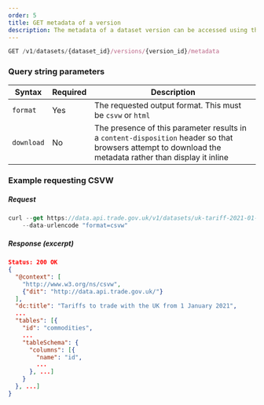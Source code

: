 ```yaml
---
order: 5
title: GET metadata of a version
description: The metadata of a dataset version can be accessed using this endpoint.
---
```


```js
GET /v1/datasets/{dataset_id}/versions/{version_id}/metadata
```

### Query string parameters
| Syntax    | Required | Description |
| --------- | ----------- | ----------- |
| `format`    | Yes    | 	The requested output format. This must be `csvw` or `html`|
| `download`    | No    | 		The presence of this parameter results in a `content-disposition` header so that browsers attempt to download the metadata rather than display it inline |

### Example requesting CSVW

##### Request
```js
curl --get https://data.api.trade.gov.uk/v1/datasets/uk-tariff-2021-01-01/versions/v2.1.0/metadata \
    --data-urlencode "format=csvw"
```

##### Response (excerpt)
```json
Status: 200 OK
{
  "@context": [
    "http://www.w3.org/ns/csvw",
    {"dit": "http://data.api.trade.gov.uk/"}
  ],
  "dc:title": "Tariffs to trade with the UK from 1 January 2021",
  ...
  "tables": [{
    "id": "commodities",
    ...
    "tableSchema": {
      "columns": [{
        "name": "id",
        ...
      }, ...]
    }
  }, ...]
}
```